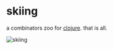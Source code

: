# skiing

a combinators zoo for [clojure](http://clojure.org).  that is all.

![skiing](http://farm6.staticflickr.com/5118/6939514564_9ea88859f1_t_d.jpg "")
